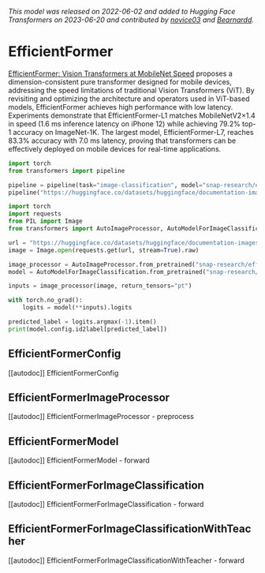 <!--Copyright 2022 The HuggingFace Team. All rights reserved.

Licensed under the Apache License, Version 2.0 (the "License"); you may not use this file except in compliance with
the License. You may obtain a copy of the License at

http://www.apache.org/licenses/LICENSE-2.0

Unless required by applicable law or agreed to in writing, software distributed under the License is distributed on
an "AS IS" BASIS, WITHOUT WARRANTIES OR CONDITIONS OF ANY KIND, either express or implied. See the License for the
specific language governing permissions and limitations under the License.

⚠️ Note that this file is in Markdown but contain specific syntax for our doc-builder (similar to MDX) that may not be
rendered properly in your Markdown viewer.

-->
*This model was released on 2022-06-02 and added to Hugging Face Transformers on 2023-06-20 and contributed by [novice03](https://huggingface.co/novice03) and [Bearnardd](https://huggingface.co/Bearnardd).*

# EfficientFormer

[EfficientFormer: Vision Transformers at MobileNet Speed](https://huggingface.co/papers/2206.01191) proposes a dimension-consistent pure transformer designed for mobile devices, addressing the speed limitations of traditional Vision Transformers (ViT). By revisiting and optimizing the architecture and operators used in ViT-based models, EfficientFormer achieves high performance with low latency. Experiments demonstrate that EfficientFormer-L1 matches MobileNetV2×1.4 in speed (1.6 ms inference latency on iPhone 12) while achieving 79.2% top-1 accuracy on ImageNet-1K. The largest model, EfficientFormer-L7, reaches 83.3% accuracy with 7.0 ms latency, proving that transformers can be effectively deployed on mobile devices for real-time applications.

<hfoptions id="usage">
<hfoption id="Pipeline">

```py
import torch
from transformers import pipeline

pipeline = pipeline(task="image-classification", model="snap-research/efficientformer-l1-300", dtype="auto")
pipeline("https://huggingface.co/datasets/huggingface/documentation-images/resolve/main/pipeline-cat-chonk.jpeg")
```

</hfoption>
<hfoption id="AutoModel">

```python
import torch
import requests
from PIL import Image
from transformers import AutoImageProcessor, AutoModelForImageClassification

url = "https://huggingface.co/datasets/huggingface/documentation-images/resolve/main/pipeline-cat-chonk.jpeg"
image = Image.open(requests.get(url, stream=True).raw)

image_processor = AutoImageProcessor.from_pretrained("snap-research/efficientformer-l1-300")
model = AutoModelForImageClassification.from_pretrained("snap-research/efficientformer-l1-300", dtype="auto")

inputs = image_processor(image, return_tensors="pt")

with torch.no_grad():
    logits = model(**inputs).logits

predicted_label = logits.argmax(-1).item()
print(model.config.id2label[predicted_label])
```

</hfoption>
</hfoptions>

## EfficientFormerConfig

[[autodoc]] EfficientFormerConfig

## EfficientFormerImageProcessor

[[autodoc]] EfficientFormerImageProcessor
    - preprocess

## EfficientFormerModel

[[autodoc]] EfficientFormerModel
    - forward

## EfficientFormerForImageClassification

[[autodoc]] EfficientFormerForImageClassification
    - forward

## EfficientFormerForImageClassificationWithTeacher

[[autodoc]] EfficientFormerForImageClassificationWithTeacher
    - forward

